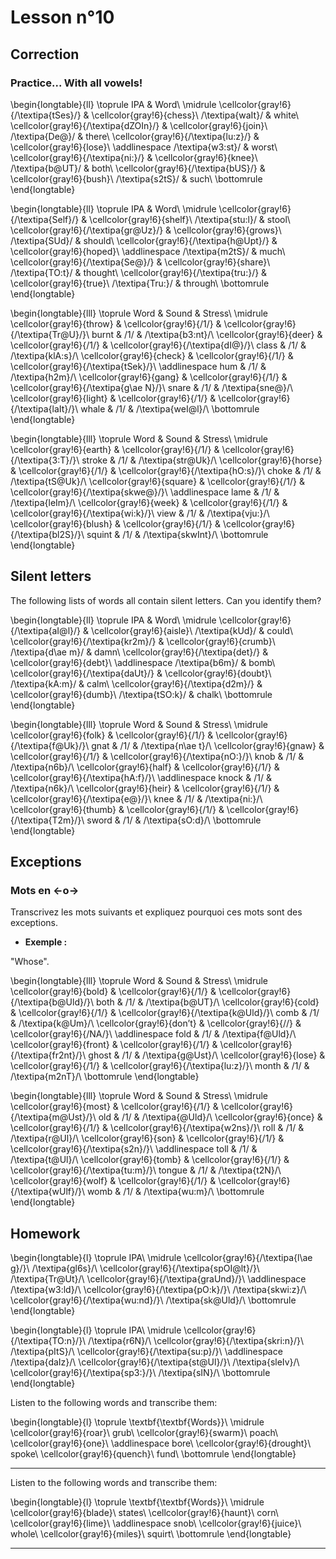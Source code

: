 # Lesson n°10



## Correction

### Practice... With all vowels!


\begin{longtable}{ll}
\toprule
IPA & Word\\
\midrule
\cellcolor{gray!6}{/\textipa{tSes}/} & \cellcolor{gray!6}{chess}\\
/\textipa{waIt}/ & white\\
\cellcolor{gray!6}{/\textipa{dZOIn}/} & \cellcolor{gray!6}{join}\\
/\textipa{De@}/ & there\\
\cellcolor{gray!6}{/\textipa{lu:z}/} & \cellcolor{gray!6}{lose}\\
\addlinespace
/\textipa{w3:st}/ & worst\\
\cellcolor{gray!6}{/\textipa{ni:}/} & \cellcolor{gray!6}{knee}\\
/\textipa{b@UT}/ & both\\
\cellcolor{gray!6}{/\textipa{bUS}/} & \cellcolor{gray!6}{bush}\\
/\textipa{s2tS}/ & such\\
\bottomrule
\end{longtable}


\begin{longtable}{ll}
\toprule
IPA & Word\\
\midrule
\cellcolor{gray!6}{/\textipa{Self}/} & \cellcolor{gray!6}{shelf}\\
/\textipa{stu:l}/ & stool\\
\cellcolor{gray!6}{/\textipa{gr@Uz}/} & \cellcolor{gray!6}{grows}\\
/\textipa{SUd}/ & should\\
\cellcolor{gray!6}{/\textipa{h@Upt}/} & \cellcolor{gray!6}{hoped}\\
\addlinespace
/\textipa{m2tS}/ & much\\
\cellcolor{gray!6}{/\textipa{Se@}/} & \cellcolor{gray!6}{share}\\
/\textipa{TO:t}/ & thought\\
\cellcolor{gray!6}{/\textipa{tru:}/} & \cellcolor{gray!6}{true}\\
/\textipa{Tru:}/ & through\\
\bottomrule
\end{longtable}


\begin{longtable}{lll}
\toprule
Word & Sound & Stress\\
\midrule
\cellcolor{gray!6}{throw} & \cellcolor{gray!6}{/1/} & \cellcolor{gray!6}{/\textipa{Tr@U}/}\\
burnt & /1/ & /\textipa{b3:nt}/\\
\cellcolor{gray!6}{deer} & \cellcolor{gray!6}{/1/} & \cellcolor{gray!6}{/\textipa{dI@}/}\\
class & /1/ & /\textipa{klA:s}/\\
\cellcolor{gray!6}{check} & \cellcolor{gray!6}{/1/} & \cellcolor{gray!6}{/\textipa{tSek}/}\\
\addlinespace
hum & /1/ & /\textipa{h2m}/\\
\cellcolor{gray!6}{gang} & \cellcolor{gray!6}{/1/} & \cellcolor{gray!6}{/\textipa{g\ae N}/}\\
snare & /1/ & /\textipa{sne@}/\\
\cellcolor{gray!6}{light} & \cellcolor{gray!6}{/1/} & \cellcolor{gray!6}{/\textipa{laIt}/}\\
whale & /1/ & /\textipa{weI@l}/\\
\bottomrule
\end{longtable}


\begin{longtable}{lll}
\toprule
Word & Sound & Stress\\
\midrule
\cellcolor{gray!6}{earth} & \cellcolor{gray!6}{/1/} & \cellcolor{gray!6}{/\textipa{3:T}/}\\
stroke & /1/ & /\textipa{str@Uk}/\\
\cellcolor{gray!6}{horse} & \cellcolor{gray!6}{/1/} & \cellcolor{gray!6}{/\textipa{hO:s}/}\\
choke & /1/ & /\textipa{tS@Uk}/\\
\cellcolor{gray!6}{square} & \cellcolor{gray!6}{/1/} & \cellcolor{gray!6}{/\textipa{skwe@}/}\\
\addlinespace
lame & /1/ & /\textipa{leIm}/\\
\cellcolor{gray!6}{week} & \cellcolor{gray!6}{/1/} & \cellcolor{gray!6}{/\textipa{wi:k}/}\\
view & /1/ & /\textipa{vju:}/\\
\cellcolor{gray!6}{blush} & \cellcolor{gray!6}{/1/} & \cellcolor{gray!6}{/\textipa{bl2S}/}\\
squint & /1/ & /\textipa{skwInt}/\\
\bottomrule
\end{longtable}

## Silent letters

The following lists of words all contain silent letters. Can you identify them?


\begin{longtable}{ll}
\toprule
IPA & Word\\
\midrule
\cellcolor{gray!6}{/\textipa{aI@l}/} & \cellcolor{gray!6}{aisle}\\
/\textipa{kUd}/ & could\\
\cellcolor{gray!6}{/\textipa{kr2m}/} & \cellcolor{gray!6}{crumb}\\
/\textipa{d\ae m}/ & damn\\
\cellcolor{gray!6}{/\textipa{det}/} & \cellcolor{gray!6}{debt}\\
\addlinespace
/\textipa{b6m}/ & bomb\\
\cellcolor{gray!6}{/\textipa{daUt}/} & \cellcolor{gray!6}{doubt}\\
/\textipa{kA:m}/ & calm\\
\cellcolor{gray!6}{/\textipa{d2m}/} & \cellcolor{gray!6}{dumb}\\
/\textipa{tSO:k}/ & chalk\\
\bottomrule
\end{longtable}


\begin{longtable}{lll}
\toprule
Word & Sound & Stress\\
\midrule
\cellcolor{gray!6}{folk} & \cellcolor{gray!6}{/1/} & \cellcolor{gray!6}{/\textipa{f@Uk}/}\\
gnat & /1/ & /\textipa{n\ae t}/\\
\cellcolor{gray!6}{gnaw} & \cellcolor{gray!6}{/1/} & \cellcolor{gray!6}{/\textipa{nO:}/}\\
knob & /1/ & /\textipa{n6b}/\\
\cellcolor{gray!6}{half} & \cellcolor{gray!6}{/1/} & \cellcolor{gray!6}{/\textipa{hA:f}/}\\
\addlinespace
knock & /1/ & /\textipa{n6k}/\\
\cellcolor{gray!6}{heir} & \cellcolor{gray!6}{/1/} & \cellcolor{gray!6}{/\textipa{e@}/}\\
knee & /1/ & /\textipa{ni:}/\\
\cellcolor{gray!6}{thumb} & \cellcolor{gray!6}{/1/} & \cellcolor{gray!6}{/\textipa{T2m}/}\\
sword & /1/ & /\textipa{sO:d}/\\
\bottomrule
\end{longtable}

## Exceptions

### Mots en <-o->

Transcrivez les mots suivants et expliquez pourquoi ces mots sont des exceptions.

* **Exemple :**

"Whose".


\begin{longtable}{lll}
\toprule
Word & Sound & Stress\\
\midrule
\cellcolor{gray!6}{bold} & \cellcolor{gray!6}{/1/} & \cellcolor{gray!6}{/\textipa{b@Uld}/}\\
both & /1/ & /\textipa{b@UT}/\\
\cellcolor{gray!6}{cold} & \cellcolor{gray!6}{/1/} & \cellcolor{gray!6}{/\textipa{k@Uld}/}\\
comb & /1/ & /\textipa{k@Um}/\\
\cellcolor{gray!6}{don’t} & \cellcolor{gray!6}{//} & \cellcolor{gray!6}{/NA/}\\
\addlinespace
fold & /1/ & /\textipa{f@Uld}/\\
\cellcolor{gray!6}{front} & \cellcolor{gray!6}{/1/} & \cellcolor{gray!6}{/\textipa{fr2nt}/}\\
ghost & /1/ & /\textipa{g@Ust}/\\
\cellcolor{gray!6}{lose} & \cellcolor{gray!6}{/1/} & \cellcolor{gray!6}{/\textipa{lu:z}/}\\
month & /1/ & /\textipa{m2nT}/\\
\bottomrule
\end{longtable}


\begin{longtable}{lll}
\toprule
Word & Sound & Stress\\
\midrule
\cellcolor{gray!6}{most} & \cellcolor{gray!6}{/1/} & \cellcolor{gray!6}{/\textipa{m@Ust}/}\\
old & /1/ & /\textipa{@Uld}/\\
\cellcolor{gray!6}{once} & \cellcolor{gray!6}{/1/} & \cellcolor{gray!6}{/\textipa{w2ns}/}\\
roll & /1/ & /\textipa{r@Ul}/\\
\cellcolor{gray!6}{son} & \cellcolor{gray!6}{/1/} & \cellcolor{gray!6}{/\textipa{s2n}/}\\
\addlinespace
toll & /1/ & /\textipa{t@Ul}/\\
\cellcolor{gray!6}{tomb} & \cellcolor{gray!6}{/1/} & \cellcolor{gray!6}{/\textipa{tu:m}/}\\
tongue & /1/ & /\textipa{t2N}/\\
\cellcolor{gray!6}{wolf} & \cellcolor{gray!6}{/1/} & \cellcolor{gray!6}{/\textipa{wUlf}/}\\
womb & /1/ & /\textipa{wu:m}/\\
\bottomrule
\end{longtable}

## Homework


\begin{longtable}{l}
\toprule
IPA\\
\midrule
\cellcolor{gray!6}{/\textipa{l\ae g}/}\\
/\textipa{gl6s}/\\
\cellcolor{gray!6}{/\textipa{spOI@lt}/}\\
/\textipa{Tr@Ut}/\\
\cellcolor{gray!6}{/\textipa{graUnd}/}\\
\addlinespace
/\textipa{w3:ld}/\\
\cellcolor{gray!6}{/\textipa{pO:k}/}\\
/\textipa{skwi:z}/\\
\cellcolor{gray!6}{/\textipa{wu:nd}/}\\
/\textipa{sk@Uld}/\\
\bottomrule
\end{longtable}


\begin{longtable}{l}
\toprule
IPA\\
\midrule
\cellcolor{gray!6}{/\textipa{TO:n}/}\\
/\textipa{r6N}/\\
\cellcolor{gray!6}{/\textipa{skri:n}/}\\
/\textipa{pItS}/\\
\cellcolor{gray!6}{/\textipa{su:p}/}\\
\addlinespace
/\textipa{daIz}/\\
\cellcolor{gray!6}{/\textipa{st@Ul}/}\\
/\textipa{sleIv}/\\
\cellcolor{gray!6}{/\textipa{sp3:}/}\\
/\textipa{sIN}/\\
\bottomrule
\end{longtable}

Listen to the following words and transcribe them:



 
\begin{longtable}{l}
\toprule
\textbf{\textbf{Words}}\\
\midrule
\cellcolor{gray!6}{roar}\\
grub\\
\cellcolor{gray!6}{swarm}\\
poach\\
\cellcolor{gray!6}{one}\\
\addlinespace
bore\\
\cellcolor{gray!6}{drought}\\
spoke\\
\cellcolor{gray!6}{quench}\\
fund\\
\bottomrule
\end{longtable} 

---

Listen to the following words and transcribe them:



 
\begin{longtable}{l}
\toprule
\textbf{\textbf{Words}}\\
\midrule
\cellcolor{gray!6}{blade}\\
states\\
\cellcolor{gray!6}{haunt}\\
corn\\
\cellcolor{gray!6}{lime}\\
\addlinespace
snob\\
\cellcolor{gray!6}{juice}\\
whole\\
\cellcolor{gray!6}{miles}\\
squirt\\
\bottomrule
\end{longtable} 

---
